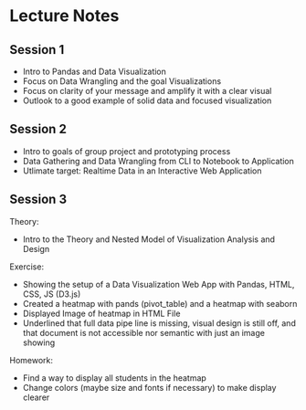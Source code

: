 # Lecture Notes

## Session 1

- Intro to Pandas and Data Visualization
- Focus on Data Wrangling and the goal Visualizations
- Focus on clarity of your message and amplify it with a clear visual
- Outlook to a good example of solid data and focused visualization


## Session 2

- Intro to goals of group project and prototyping process
- Data Gathering and Data Wrangling from CLI to Notebook to Application
- Utlimate target: Realtime Data in an Interactive Web Application


## Session 3

Theory:
- Intro to the Theory and Nested Model of Visualization Analysis and Design

Exercise:
- Showing the setup of a Data Visualization Web App with Pandas, HTML, CSS, JS (D3.js)
- Created a heatmap with pands (pivot_table) and a heatmap with seaborn
- Displayed Image of heatmap in HTML File
- Underlined that full data pipe line is missing, visual design is still off, and that document is not accessible nor semantic with just an image showing

Homework:
- Find a way to display all students in the heatmap
- Change colors (maybe size and fonts if necessary) to make display clearer


